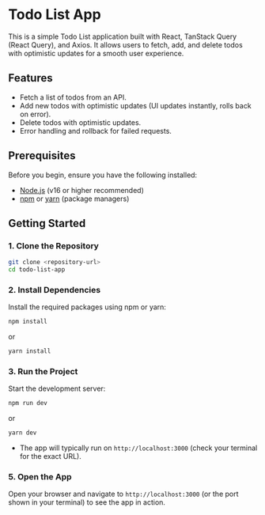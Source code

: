 # Todo List App

This is a simple Todo List application built with React, TanStack Query (React Query), and Axios. It allows users to fetch, add, and delete todos with optimistic updates for a smooth user experience.

## Features
- Fetch a list of todos from an API.
- Add new todos with optimistic updates (UI updates instantly, rolls back on error).
- Delete todos with optimistic updates.
- Error handling and rollback for failed requests.

## Prerequisites
Before you begin, ensure you have the following installed:
- [Node.js](https://nodejs.org/) (v16 or higher recommended)
- [npm](https://www.npmjs.com/) or [yarn](https://yarnpkg.com/) (package managers)

## Getting Started

### 1. Clone the Repository
```bash
git clone <repository-url>
cd todo-list-app
```

### 2. Install Dependencies
Install the required packages using npm or yarn:
```bash
npm install
```
or
```bash
yarn install
```


### 3. Run the Project
Start the development server:
```bash
npm run dev
```
or
```bash
yarn dev
```
- The app will typically run on `http://localhost:3000` (check your terminal for the exact URL).

### 5. Open the App
Open your browser and navigate to `http://localhost:3000` (or the port shown in your terminal) to see the app in action.

